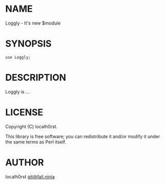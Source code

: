 
# NAME

Loggly - It's new $module

# SYNOPSIS

    use Loggly;

# DESCRIPTION

Loggly is ...

# LICENSE

Copyright (C) localh0rst.

This library is free software; you can redistribute it and/or modify
it under the same terms as Perl itself.

# AUTHOR

localh0rst <git@fail.ninja>
